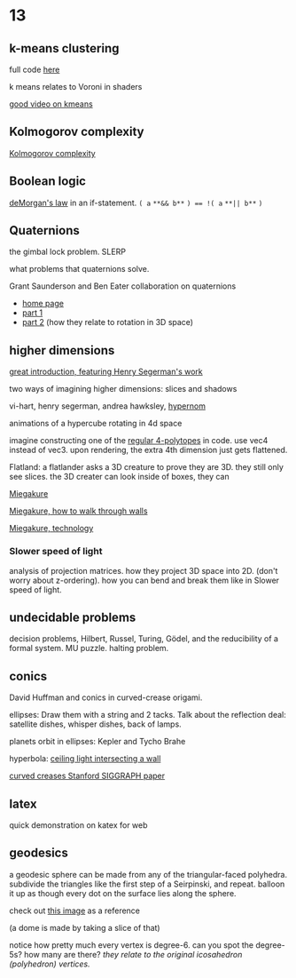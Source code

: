 # 13

## k-means clustering

full code [here](k-means.js)

k means relates to Voroni in shaders

[good video on kmeans](https://www.youtube.com/watch?v=_aWzGGNrcic)

## Kolmogorov complexity

[Kolmogorov complexity](https://en.wikipedia.org/wiki/Kolmogorov_complexity)

## Boolean logic

[deMorgan's law]([https://en.wikipedia.org/wiki/De_Morgan%27s_laws](https://en.wikipedia.org/wiki/De_Morgan's_laws)) in an if-statement. `( a` `**&& b**` `) == !( a` `**|| b**` `)`

## Quaternions

the gimbal lock problem. SLERP

what problems that quaternions solve.

Grant Saunderson and Ben Eater collaboration on quaternions

- [home page](https://eater.net/quaternions)
- [part 1](https://www.youtube.com/watch?v=d4EgbgTm0Bg)
- [part 2](https://www.youtube.com/watch?v=zjMuIxRvygQ) (how they relate to rotation in 3D space)

## higher dimensions

[great introduction, featuring Henry Segerman's work](https://researchblog.duke.edu/2017/04/26/visualizing-the-fourth-dimension/)

two ways of imagining higher dimensions: slices and shadows

vi-hart, henry segerman, andrea hawksley, [hypernom](http://hypernom.com/)

animations of a hypercube rotating in 4d space

imagine constructing one of the [regular 4-polytopes](https://en.wikipedia.org/wiki/4-polytope) in code. use vec4 instead of vec3. upon rendering, the extra 4th dimension just gets flattened.

Flatland: a flatlander asks a 3D creature to prove they are 3D. they still only see slices. the 3D creater can look inside of boxes, they can 

[Miegakure](https://miegakure.com/)

[Miegakure, how to walk through walls](https://www.youtube.com/watch?v=9yW--eQaA2I)

[Miegakure, technology](https://www.youtube.com/watch?v=vZp0ETdD37E)

### Slower speed of light

analysis of projection matrices. how they project 3D space into 2D. (don't worry about z-ordering). how you can bend and break them like in Slower speed of light.

## undecidable problems

decision problems, Hilbert, Russel, Turing, Gödel, and the reducibility of a formal system. MU puzzle. halting problem.

## conics

David Huffman and conics in curved-crease origami.

ellipses: Draw them with a string and 2 tacks. Talk about the reflection deal: satellite dishes, whisper dishes, back of lamps.

planets orbit in ellipses: Kepler and Tycho Brahe

hyperbola: [ceiling light intersecting a wall](https://upload.wikimedia.org/wikipedia/commons/4/44/HyperbolaeDrawnByHalogenLamp.jpg)

[curved creases Stanford SIGGRAPH paper](http://graphics.stanford.edu/~niloy/research/folding/folding_sig_08.html)

## latex

quick demonstration on katex for web

## geodesics

a geodesic sphere can be made from any of the triangular-faced polyhedra. subdivide the triangles like the first step of a Seirpinski, and repeat. balloon it up as though every dot on the surface lies along the sphere.

check out [this image](https://upload.wikimedia.org/wikipedia/commons/f/ff/Geodesic_icosahedral_polyhedron_example.png) as a reference

(a dome is made by taking a slice of that)

notice how pretty much every vertex is degree-6. can you spot the degree-5s? how many are there? *they relate to the original icosahedron (polyhedron) vertices.*

